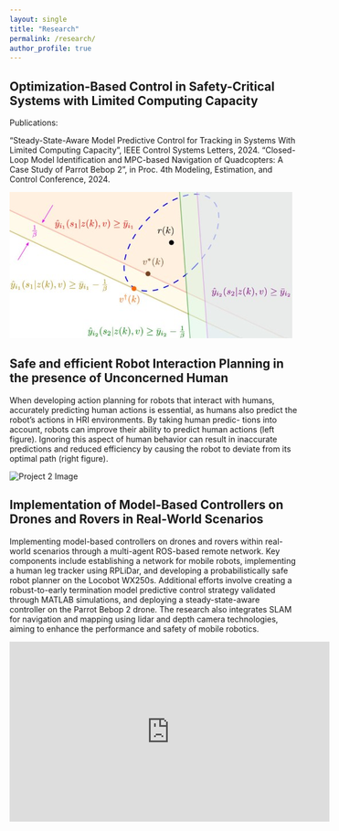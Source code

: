 ```yaml
---
layout: single
title: "Research"
permalink: /research/
author_profile: true
---
```




<div class="project-container">

  <div class="project-row">
    <div class="project-description">
      <h2>Optimization-Based Control in Safety-Critical Systems with Limited Computing Capacity</h2>
      <p>Publications:

“Steady-State-Aware Model Predictive Control for Tracking in Systems With Limited Computing Capacity”, IEEE Control Systems Letters, 2024.
“Closed-Loop Model Identification and MPC-based Navigation of Quadcopters: A Case Study of Parrot Bebop 2”, in Proc. 4th Modeling, Estimation, and Control Conference, 2024.</p>
    </div>
    <div class="project-image">
      <img src="/images/Screenshot 2024-10-16 172228.jpg" alt="Project 1 Image" />
    </div>
  </div>

  <div class="project-row">
    <div class="project-description">
      <h2>Safe and efficient Robot Interaction Planning in the presence of Unconcerned Human</h2>
      <p>When developing action planning for robots that interact with
humans, accurately predicting human actions is essential, as humans also
predict the robot’s actions in HRI environments. By taking human predic-
tions into account, robots can improve their ability to predict human actions
(left figure). Ignoring this aspect of human behavior can result in inaccurate
predictions and reduced efficiency by causing the robot to deviate from its
optimal path (right figure).</p>
    </div>
    <div class="project-image">
      <img src="/images/HRI.png" alt="Project 2 Image" />
    </div>
  </div>

  <div class="project-row">
    <div class="project-description">
      <h2>Implementation of Model-Based Controllers on Drones and Rovers in Real-World Scenarios</h2>
      <p>Implementing model-based controllers on drones and rovers within real-world scenarios through a multi-agent ROS-based remote network. Key components include establishing a network for mobile robots, implementing a human leg tracker using RPLiDar, and developing a probabilistically safe robot planner on the Locobot WX250s. Additional efforts involve creating a robust-to-early termination model predictive control strategy validated through MATLAB simulations, and deploying a steady-state-aware controller on the Parrot Bebop 2 drone. The research also integrates SLAM for navigation and mapping using lidar and depth camera technologies, aiming to enhance the performance and safety of mobile robotics.</p>
    </div>
    <div class="project-video">
      <iframe width="560" height="315" src="https://youtu.be/mtjFAxHPGQ4?si=38PMgLD-99bCJ4t7" title="YouTube video player" frameborder="0" allowfullscreen></iframe>
    </div>
  </div>

</div>
